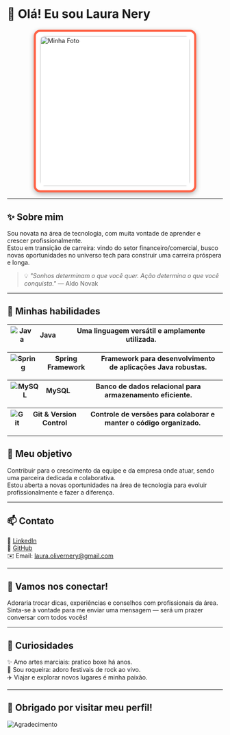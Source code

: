 # 👋 Olá! Eu sou **Laura Nery**  

<div style="display: flex; justify-content: center; margin-top: 20px;">
  <div style="border: 5px solid #ff6347; padding: 10px; border-radius: 15px; box-shadow: 0 4px 12px rgba(0,0,0,0.3); background-color: #fff;">
    <img src="sua-foto.jpg" alt="Minha Foto" style="width: 350px; height: auto; border-radius: 10px;">
  </div>
</div>

---

## ✨ Sobre mim

Sou novata na área de tecnologia, com muita vontade de aprender e crescer profissionalmente.  
Estou em transição de carreira: vindo do setor financeiro/comercial, busco novas oportunidades no universo tech para construir uma carreira próspera e longa.

> 💡 *"Sonhos determinam o que você quer. Ação determina o que você conquista."* — Aldo Novak

---

## 🚀 Minhas habilidades

| ![Java](https://github.com/user-attachments/assets/65a9e0e8-0835-4ced-84d9-7230683207a2) | **Java** | Uma linguagem versátil e amplamente utilizada. |
| :--: | :--: | :----------------------------------------------: |

| ![Spring](https://github.com/user-attachments/assets/e8a927ca-d800-4fe2-a881-5340b3c81fb1) | **Spring Framework** | Framework para desenvolvimento de aplicações Java robustas. |
| :--: | :--: | :--------------------------------------------------------------: |

| ![MySQL](https://github.com/user-attachments/assets/06f34601-100e-4025-bf10-8f68efabd446) | **MySQL** | Banco de dados relacional para armazenamento eficiente. |
| :--: | :--: | :------------------------------------------------------------: |

| ![Git](https://github.com/user-attachments/assets/7574bb57-ecde-40f0-99ee-7d51c11f590f) | **Git & Version Control** | Controle de versões para colaborar e manter o código organizado. |
| :--: | :--: | :--------------------------------------------------------------: |

---

## 🎯 Meu objetivo

Contribuir para o crescimento da equipe e da empresa onde atuar, sendo uma parceira dedicada e colaborativa.  
Estou aberta a novas oportunidades na área de tecnologia para evoluir profissionalmente e fazer a diferença.

---

## 📫 Contato

🔗 [LinkedIn](https://www.linkedin.com/in/laura-nery-lon1999/)  
🐙 [GitHub](https://github.com/LauNery)  
✉️ Email: [laura.olivernery@gmail.com](mailto:laura.olivernery@gmail.com)

---

## 🌟 Vamos nos conectar!

Adoraria trocar dicas, experiências e conselhos com profissionais da área.  
Sinta-se à vontade para me enviar uma mensagem — será um prazer conversar com todos vocês!

---

## 🎉 Curiosidades

✨ Amo artes marciais: pratico boxe há anos.  
🎸 Sou roqueira: adoro festivais de rock ao vivo.  
✈️ Viajar e explorar novos lugares é minha paixão.

---

## 🙏 Obrigado por visitar meu perfil!

![Agradecimento](https://github.com/user-attachments/assets/a7001f54-9fe7-4f35-939b-e3c69a2d9dec)
